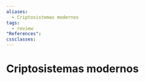 ```yaml
---
aliases:
  - Criptosistemas modernos
tags:
  - review
"References":
cssclasses:
---
```

# Criptosistemas modernos

